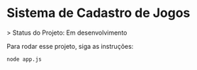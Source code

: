 <h1>Sistema de Cadastro de Jogos</h1>
> Status do Projeto: Em desenvolvimento

Para rodar esse projeto, siga as instruções:

```
node app.js
```
